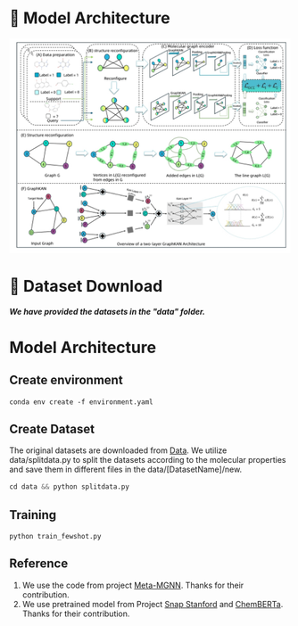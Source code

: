 
# :rocket: Model Architecture
![](doc/model.png)
# :memo: Dataset Download

##### We have provided the datasets in the "data" folder.






# Model Architecture

## Create environment
```
conda env create -f environment.yaml
```

## Create Dataset

The original datasets are downloaded from [Data](http://snap.stanford.edu/gnn-pretrain/data/chem_dataset.zip). We utilize data/splitdata.py to split the datasets according to the molecular properties and save them in different files in the data/[DatasetName]/new.

```python
cd data && python splitdata.py
```

## Training 
```
python train_fewshot.py
```



## Reference
1. We use the code from project [Meta-MGNN](https://github.com/zhichunguo/Meta-MGNN). Thanks for their contribution.
2. We use pretrained model from Project [Snap Stanford](https://github.com/snap-stanford/pretrain-gnns/tree/master/chem/model_gin) and [ChemBERTa](https://huggingface.co/seyonec/ChemBERTa-zinc-base-v1). Thanks for their contribution.
